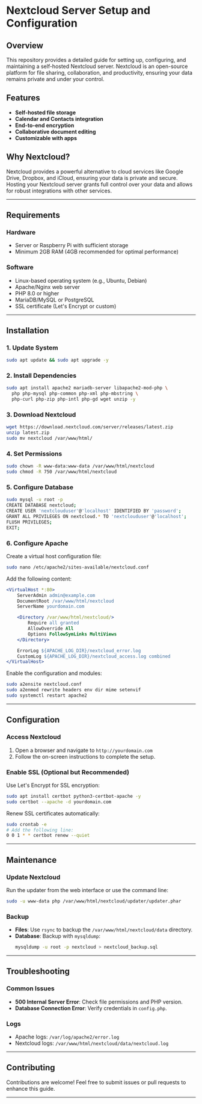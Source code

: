 # Nextcloud Server Setup and Configuration

## Overview
This repository provides a detailed guide for setting up, configuring, and maintaining a self-hosted Nextcloud server. Nextcloud is an open-source platform for file sharing, collaboration, and productivity, ensuring your data remains private and under your control.

## Features
- **Self-hosted file storage**
- **Calendar and Contacts integration**
- **End-to-end encryption**
- **Collaborative document editing**
- **Customizable with apps**

## Why Nextcloud?
Nextcloud provides a powerful alternative to cloud services like Google Drive, Dropbox, and iCloud, ensuring your data is private and secure. Hosting your Nextcloud server grants full control over your data and allows for robust integrations with other services.

---

## Requirements
### Hardware
- Server or Raspberry Pi with sufficient storage
- Minimum 2GB RAM (4GB recommended for optimal performance)

### Software
- Linux-based operating system (e.g., Ubuntu, Debian)
- Apache/Nginx web server
- PHP 8.0 or higher
- MariaDB/MySQL or PostgreSQL
- SSL certificate (Let's Encrypt or custom)

---

## Installation
### 1. Update System
```bash
sudo apt update && sudo apt upgrade -y
```

### 2. Install Dependencies
```bash
sudo apt install apache2 mariadb-server libapache2-mod-php \
  php php-mysql php-common php-xml php-mbstring \
  php-curl php-zip php-intl php-gd wget unzip -y
```

### 3. Download Nextcloud
```bash
wget https://download.nextcloud.com/server/releases/latest.zip
unzip latest.zip
sudo mv nextcloud /var/www/html/
```

### 4. Set Permissions
```bash
sudo chown -R www-data:www-data /var/www/html/nextcloud
sudo chmod -R 750 /var/www/html/nextcloud
```

### 5. Configure Database
```bash
sudo mysql -u root -p
CREATE DATABASE nextcloud;
CREATE USER 'nextclouduser'@'localhost' IDENTIFIED BY 'password';
GRANT ALL PRIVILEGES ON nextcloud.* TO 'nextclouduser'@'localhost';
FLUSH PRIVILEGES;
EXIT;
```

### 6. Configure Apache
Create a virtual host configuration file:
```bash
sudo nano /etc/apache2/sites-available/nextcloud.conf
```
Add the following content:
```apache
<VirtualHost *:80>
    ServerAdmin admin@example.com
    DocumentRoot /var/www/html/nextcloud
    ServerName yourdomain.com

    <Directory /var/www/html/nextcloud/>
        Require all granted
        AllowOverride All
        Options FollowSymLinks MultiViews
    </Directory>

    ErrorLog ${APACHE_LOG_DIR}/nextcloud_error.log
    CustomLog ${APACHE_LOG_DIR}/nextcloud_access.log combined
</VirtualHost>
```
Enable the configuration and modules:
```bash
sudo a2ensite nextcloud.conf
sudo a2enmod rewrite headers env dir mime setenvif
sudo systemctl restart apache2
```

---

## Configuration
### Access Nextcloud
1. Open a browser and navigate to `http://yourdomain.com`
2. Follow the on-screen instructions to complete the setup.

### Enable SSL (Optional but Recommended)
Use Let's Encrypt for SSL encryption:
```bash
sudo apt install certbot python3-certbot-apache -y
sudo certbot --apache -d yourdomain.com
```
Renew SSL certificates automatically:
```bash
sudo crontab -e
# Add the following line:
0 0 1 * * certbot renew --quiet
```

---

## Maintenance
### Update Nextcloud
Run the updater from the web interface or use the command line:
```bash
sudo -u www-data php /var/www/html/nextcloud/updater/updater.phar
```

### Backup
- **Files**: Use `rsync` to backup the `/var/www/html/nextcloud/data` directory.
- **Database**: Backup with `mysqldump`:
  ```bash
  mysqldump -u root -p nextcloud > nextcloud_backup.sql
  ```

---

## Troubleshooting
### Common Issues
- **500 Internal Server Error**: Check file permissions and PHP version.
- **Database Connection Error**: Verify credentials in `config.php`.

### Logs
- Apache logs: `/var/log/apache2/error.log`
- Nextcloud logs: `/var/www/html/nextcloud/data/nextcloud.log`

---

## Contributing
Contributions are welcome! Feel free to submit issues or pull requests to enhance this guide.

---


